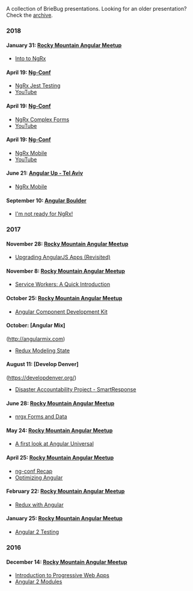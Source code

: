 A collection of BrieBug presentations. Looking for an older presentation? Check the [archive](archive).

### 2018

#### January 31: [Rocky Mountain Angular Meetup](https://www.meetup.com/RockyMountainAngular/events/246942635/)

- [Into to NgRx](http://briebug.github.io/presentations/ng-meetup/2018/01/ngrx-upgrade)

#### April 19: [Ng-Conf](https://www.ng-conf.org/)

- [NgRx Jest Testing](http://briebug.github.io/presentations/ng-meetup/2018/02/ngrx-jest-testing)
- [YouTube](https://www.youtube.com/watch?v=d91uDEmbBUs)

#### April 19: [Ng-Conf](https://www.ng-conf.org/)

- [NgRx Complex Forms](http://briebug.github.io/presentations/ng-meetup/2018/03/ngrx-complex-forms)
- [YouTube](https://www.youtube.com/watch?v=kPkTXdToYV0)

#### April 19: [Ng-Conf](https://www.ng-conf.org/)

- [NgRx Mobile](http://briebug.github.io/presentations/ng-meetup/2018/03/ngrx-mobile)
- [YouTube](https://www.youtube.com/watch?v=KgUuiI_HVII)

#### June 21: [Angular Up - Tel Aviv](https://angular-up.com/)

- [NgRx Mobile](https://briebug.github.io/presentations/conferences/2017/ng-mix/redux-modeling-state)

#### September 10: [Angular Boulder](https://www.meetup.com/angular-boulder/events/254164248/)

- [I'm not ready for NgRx!](https://briebug.github.io/presentations/ng-meetup/2018/09/service-with-subject)

### 2017

#### November 28: [Rocky Mountain Angular Meetup](https://www.meetup.com/RockyMountainAngular/events/242254468/)

- [Upgrading AngularJS Apps (Revisited)](http://briebug.github.io/presentations/ng-meetup/2017/11/upgrading-angularjs-apps)

#### November 8: [Rocky Mountain Angular Meetup](https://www.meetup.com/RockyMountainAngular/events/242254440/)

- [Service Workers: A Quick Introduction](https://briebug.github.io/presentations/ng-meetup/2017/11/service-workers)

#### October 25: [Rocky Mountain Angular Meetup](https://www.meetup.com/RockyMountainAngular/events/242254440/)

- [Angular Component Development Kit](https://briebug.github.io/presentations/ng-meetup/2017/10/angular-cdk)

#### October: [Angular Mix]

(http://angularmix.com)

- [Redux Modeling State](https://briebug.github.io/presentations/conferences/2017/ng-mix/redux-modeling-state)

#### August 11: [Develop Denver]

(https://developdenver.org/)

- [Disaster Accountability Project - SmartResponse](https://briebug.github.io/presentations/develop-denver/2017/disaster-accountability-project/)

#### June 28: [Rocky Mountain Angular Meetup](https://www.meetup.com/RockyMountainAngular/events/240491592/)

- [nrgx Forms and Data](https://briebug.github.io/presentations/ng-meetup/2017/06/ngrx-forms)

#### May 24: [Rocky Mountain Angular Meetup](https://www.meetup.com/RockyMountainAngular/events/239567196/)

- [A first look at Angular Universal](https://briebug.github.io/presentations/ng-meetup/2017/05/angular-universal/#/)

#### April 25: [Rocky Mountain Angular Meetup](https://www.meetup.com/RockyMountainAngular/events/238758809/)

- [ng-conf Recap](https://briebug.github.io/presentations/ng-meetup/2017/04/ng-conf-recap/#/)
- [Optimizing Angular](https://ratwerks.tech/presentations/angular-optimization/#/)

#### February 22: [Rocky Mountain Angular Meetup](https://www.meetup.com/RockyMountainAngularJS/events/)

- [Redux with Angular](https://briebug.github.io/presentations/ng-meetup/2017/02/redux-with-angular)

#### January 25: [Rocky Mountain Angular Meetup](https://www.meetup.com/RockyMountainAngularJS/events/236449311/)

- [Angular 2 Testing](http://slides.com/briebug/angular-2-testing)

### 2016

#### December 14: [Rocky Mountain Angular Meetup](https://www.meetup.com/RockyMountainAngularJS/events/235881445/)

- [Introduction to Progressive Web Apps](https://briebug.github.io/presentations/ng-meetup/2016/12/introduction-to-progress-web-apps)
- [Angular 2 Modules](http://slides.com/briebug/angular-2-modules)
